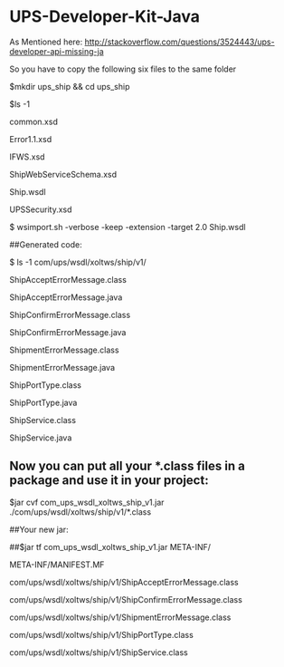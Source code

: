 # UPS-Developer-Kit-Java


As Mentioned here: http://stackoverflow.com/questions/3524443/ups-developer-api-missing-ja

So you have to copy the following six files to the same folder

$mkdir ups_ship && cd ups_ship

$ls -1

common.xsd

Error1.1.xsd

IFWS.xsd

ShipWebServiceSchema.xsd

Ship.wsdl

UPSSecurity.xsd

$ wsimport.sh -verbose -keep -extension -target 2.0 Ship.wsdl

##Generated code:

$ ls -1 com/ups/wsdl/xoltws/ship/v1/

ShipAcceptErrorMessage.class

ShipAcceptErrorMessage.java

ShipConfirmErrorMessage.class

ShipConfirmErrorMessage.java

ShipmentErrorMessage.class

ShipmentErrorMessage.java

ShipPortType.class

ShipPortType.java

ShipService.class

ShipService.java


## Now you can put all your *.class files in a package and use it in your project:

$jar cvf com_ups_wsdl_xoltws_ship_v1.jar ./com/ups/wsdl/xoltws/ship/v1/*.class

##Your new jar:

##$jar tf com_ups_wsdl_xoltws_ship_v1.jar
META-INF/

META-INF/MANIFEST.MF

com/ups/wsdl/xoltws/ship/v1/ShipAcceptErrorMessage.class

com/ups/wsdl/xoltws/ship/v1/ShipConfirmErrorMessage.class

com/ups/wsdl/xoltws/ship/v1/ShipmentErrorMessage.class

com/ups/wsdl/xoltws/ship/v1/ShipPortType.class

com/ups/wsdl/xoltws/ship/v1/ShipService.class

